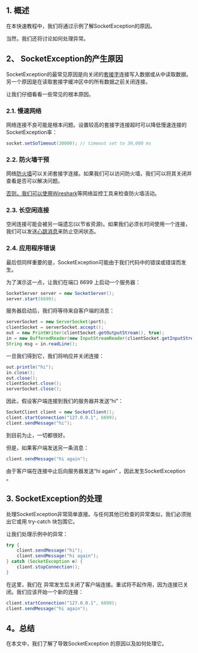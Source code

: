 ## 1. 概述

在本快速教程中，我们将通过示例了解SocketException的原因。

当然，我们还将讨论如何处理异常。

## 2、 SocketException的产生原因

SocketException的最常见原因是向关闭的[套接字](https://www.baeldung.com/a-guide-to-java-sockets)连接写入数据或从中读取数据。另一个原因是在读取套接字缓冲区中的所有数据之前关闭连接。

让我们仔细看看一些常见的根本原因。

### 2.1. 慢速网络

网络连接不良可能是根本问题。设置较高的套接字连接超时可以降低慢速连接的SocketException率：

```java
socket.setSoTimeout(30000); // timeout set to 30,000 ms
```

### 2.2. 防火墙干预

网络[防火墙](https://www.baeldung.com/cs/firewalls-intro)可以关闭套接字连接。如果我们可以访问防火墙，我们可以将其关闭并查看是否可以解决问题。

[否则，我们可以使用Wireshark](https://www.wireshark.org/)等网络监控工具来检查防火墙活动。

### 2.3. 长空闲连接

空闲连接可能会被另一端遗忘(以节省资源)。如果我们必须长时间使用一个连接，我们可以发送[心跳消息](https://en.wikipedia.org/wiki/Heartbeat_message)来防止空闲状态。

### 2.4. 应用程序错误

最后但同样重要的是，SocketException可能由于我们代码中的错误或错误而发生。

为了演示这一点，让我们在端口 6699 上启动一个服务器：

```java
SocketServer server = new SocketServer();
server.start(6699);
```

服务器启动后，我们将等待来自客户端的消息：

```java
serverSocket = new ServerSocket(port);
clientSocket = serverSocket.accept();
out = new PrintWriter(clientSocket.getOutputStream(), true);
in = new BufferedReader(new InputStreamReader(clientSocket.getInputStream()));
String msg = in.readLine();
```

一旦我们得到它，我们将响应并关闭连接：

```java
out.println("hi");
in.close();
out.close();
clientSocket.close();
serverSocket.close();
```

因此，假设客户端连接到我们的服务器并发送“hi”：

```java
SocketClient client = new SocketClient();
client.startConnection("127.0.0.1", 6699);
client.sendMessage("hi");
```

到目前为止，一切都很好。

但是，如果客户端发送另一条消息：

```java
client.sendMessage("hi again");
```

由于客户端在连接中止后向服务器发送“hi again” ，因此发生SocketException 。

## 3. SocketException的处理 

处理SocketException非常简单直接。与任何其他已检查的异常类似，我们必须抛出它或用 try-catch 块包围它。

让我们处理示例中的异常：

```java
try {
    client.sendMessage("hi");
    client.sendMessage("hi again");
} catch (SocketException e) {
    client.stopConnection();
}
```

在这里，我们在 异常发生后关闭了客户端连接。重试将不起作用，因为连接已关闭。我们应该开始一个新的连接：

```java
client.startConnection("127.0.0.1", 6699);
client.sendMessage("hi again");
```

## 4。总结

在本文中，我们了解了导致SocketException 的原因以及如何处理它。